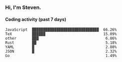 ### Hi, I'm Steven.

#### Coding activity (past 7 days)
```
JavaScript  ▓▓▓▓▓▓▓▓▓▓▓▓▓▓▓▓▓▓▓▓▓▓▓▓▓▓▓▓▓▓  66.26%
TeX         ▓▓▓▓▓▓                          15.09%
other       ▓▓▓                              6.86%
Rust        ▓▓                               5.18%
YAML        ▓                                2.80%
JSON        ▓                                2.32%
Go                                           1.49%
```
